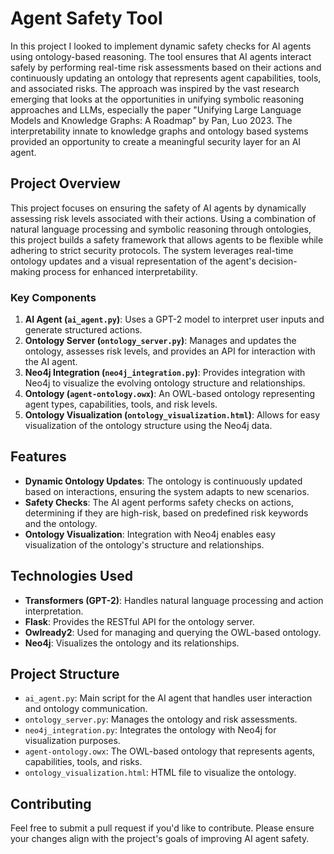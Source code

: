 # Agent Safety Tool

In this project I looked to implement dynamic safety checks for AI agents using ontology-based reasoning. The tool ensures that AI agents interact safely by performing real-time risk assessments based on their actions and continuously updating an ontology that represents agent capabilities, tools, and associated risks. The approach was inspired by the vast research emerging that looks at the opportunities in unifying symbolic reasoning approaches and LLMs, especially the paper "Unifying Large Language Models and Knowledge Graphs: A Roadmap" by Pan, Luo 2023. The interpretability innate to knowledge graphs and ontology based systems provided an opportunity to create a meaningful security layer for an AI agent.

## Project Overview

This project focuses on ensuring the safety of AI agents by dynamically assessing risk levels associated with their actions. Using a combination of natural language processing and symbolic reasoning through ontologies, this project builds a safety framework that allows agents to be flexible while adhering to strict security protocols. The system leverages real-time ontology updates and a visual representation of the agent's decision-making process for enhanced interpretability.

### Key Components
1. **AI Agent (`ai_agent.py`)**: Uses a GPT-2 model to interpret user inputs and generate structured actions.
2. **Ontology Server (`ontology_server.py`)**: Manages and updates the ontology, assesses risk levels, and provides an API for interaction with the AI agent.
3. **Neo4j Integration (`neo4j_integration.py`)**: Provides integration with Neo4j to visualize the evolving ontology structure and relationships.
4. **Ontology (`agent-ontology.owx`)**: An OWL-based ontology representing agent types, capabilities, tools, and risk levels.
5. **Ontology Visualization (`ontology_visualization.html`)**: Allows for easy visualization of the ontology structure using the Neo4j data.

## Features

- **Dynamic Ontology Updates**: The ontology is continuously updated based on interactions, ensuring the system adapts to new scenarios.
- **Safety Checks**: The AI agent performs safety checks on actions, determining if they are high-risk, based on predefined risk keywords and the ontology.
- **Ontology Visualization**: Integration with Neo4j enables easy visualization of the ontology's structure and relationships.

## Technologies Used

- **Transformers (GPT-2)**: Handles natural language processing and action interpretation.
- **Flask**: Provides the RESTful API for the ontology server.
- **Owlready2**: Used for managing and querying the OWL-based ontology.
- **Neo4j**: Visualizes the ontology and its relationships.
  
## Project Structure

- `ai_agent.py`: Main script for the AI agent that handles user interaction and ontology communication.
- `ontology_server.py`: Manages the ontology and risk assessments.
- `neo4j_integration.py`: Integrates the ontology with Neo4j for visualization purposes.
- `agent-ontology.owx`: The OWL-based ontology that represents agents, capabilities, tools, and risks.
- `ontology_visualization.html`: HTML file to visualize the ontology.

## Contributing

Feel free to submit a pull request if you'd like to contribute. Please ensure your changes align with the project's goals of improving AI agent safety.
